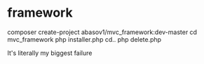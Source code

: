 # framework
composer create-project abasov1/mvc_framework:dev-master
cd mvc_framework
php installer.php
cd..
php delete.php

It's literally my biggest failure
